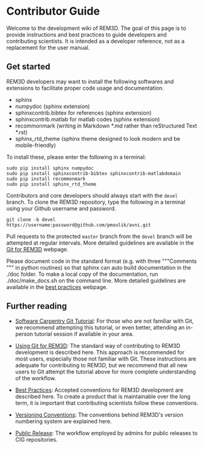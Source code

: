 
Contributor Guide
=================

Welcome to the development wiki of REM3D.  The goal of this page is to provide instructions and best practices to guide developers and contributing scientists. It is intended as a developer reference, not as a replacement for the user manual.

Get started
-----------

REM3D developers may want to install the following softwares and extensions to facilitate proper code usage and documentation.
* sphinx
* numpydoc (sphinx extension)
* sphinxcontrib.bibtex for references (sphinx extension)
* sphinxcontrib.matlab for matlab codes (sphinx extension)
* recommonmark (writing in Markdown *.md rather than reStructured Text *.rst)
* sphinx_rtd_theme (sphinx theme designed to look modern and be mobile-friendly)

To install these, please enter the following in a terminal:
```
sudo pip install sphinx numpydoc
sudo pip install sphinxcontrib-bibtex sphinxcontrib-matlabdomain
sudo pip install recommonmark
sudo pip install sphinx_rtd_theme
```

Contributors and core developers should always start with the `devel` branch. To clone the REM3D repository, type the following in a terminal using your Github username and password.
```
git clone -b devel https://username:password@github.com/pmoulik/avni.git
```
Pull requests to the protected `master` branch from the `devel` branch will be attempted at regular intervals. More detailed guidelines are available in the [Git for REM3D](git_for_REM3D.md) webpage.

Please document code in the standard format (e.g. with three """Comments """ in python routines) so that sphinx can auto build documentation in the ./doc folder. To make a local copy of the documentation, run ./doc/make_docs.sh on the command line. More detailed guidelines are available in the [best practices](best_practices.md) webpage.

Further reading
---------------

- [Software Carpentry Git Tutorial](https://swcarpentry.github.io/git-novice/index.html): For those who are not familiar with Git, we recommend attempting this tutorial, or even better, attending an in-person tutorial session if available in your area.

- [Using Git for REM3D](git_for_REM3D.md):  The standard way of contributing to REM3D development is described here. This approach is recommended for most users, especially those not familiar with Git. These instructions are adequate for contributing to REM3D, but we recommend that all new users to Git attempt the tutorial above for more complete understanding of the workflow.

- [Best Practices](best_practices.md):  Accepted conventions for REM3D development are described here.  To create a product that is maintainable over the long term, it is important that contributing scientists follow these conventions.

- [Versioning Conventions](versioning_conventions.md):  The conventions behind REM3D's version numbering system are explained here.

- [Public Release](public_release.md):  The workflow employed by admins for public releases to CIG repositories.
